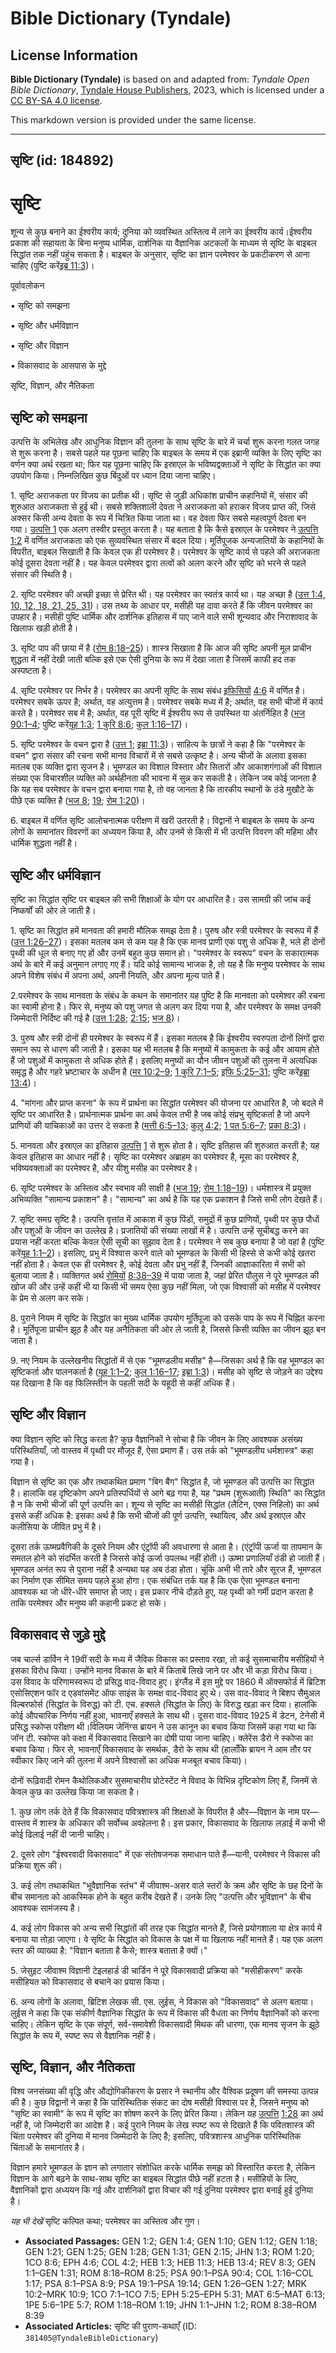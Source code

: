 # Bible Dictionary (Tyndale)

## License Information

**Bible Dictionary (Tyndale)** is based on and adapted from: _Tyndale Open Bible Dictionary_, [Tyndale House Publishers](https://tyndaleopenresources.com/), 2023, which is licensed under a [CC BY-SA 4.0 license](https://creativecommons.org/licenses/by-sa/4.0/legalcode.en).

This markdown version is provided under the same license.



--------------------------------

## सृष्टि (id: 184892)

सृष्टि
======

शून्य से कुछ बनाने का ईश्वरीय कार्य; दुनिया को व्यवस्थित अस्तित्व में लाने का ईश्वरीय कार्य।ईश्वरीय प्रकाश की सहायता के बिना मनुष्य धार्मिक, दार्शनिक या वैज्ञानिक अटकलों के माध्यम से सृष्टि के बाइबल सिद्धांत तक नहीं पहुंच सकता है। बाइबल के अनुसार, सृष्टि का ज्ञान परमेश्वर के प्रकटीकरण से आना चाहिए (पुष्टि करें[इब्र 11:3](https://ref.ly/Heb11:3))।

पूर्वावलोकन

• सृष्टि को समझना

• सृष्टि और धर्मविज्ञान

• सृष्टि और विज्ञान

• विकासवाद के आसपास के मुद्दे

सृष्टि, विज्ञान, और नैतिकता

सृष्टि को समझना
---------------

उत्पत्ति के अभिलेख और आधुनिक विज्ञान की तुलना के साथ सृष्टि के बारे में चर्चा शुरू करना गलत जगह से शुरू करना है। सबसे पहले यह पूछना चाहिए कि बाइबल के समय में एक इब्रानी व्यक्ति के लिए सृष्टि का वर्णन क्या अर्थ रखता था; फिर यह पूछना चाहिए कि इस्राएल के भविष्यद्वक्ताओं ने सृष्टि के सिद्धांत का क्या उपयोग किया। निम्नलिखित कुछ बिंदुओं पर ध्यान दिया जाना चाहिए।

1\. सृष्टि अराजकता पर विजय का प्रतीक थी। सृष्टि से जुड़ी अधिकांश प्राचीन कहानियों में, संसार की शुरुआत अराजकता से हुई थी। सबसे शक्तिशाली देवता ने अराजकता को हराकर विजय प्राप्त की, जिसे अक्सर किसी अन्य देवता के रूप में चित्रित किया जाता था। वह देवता फिर सबसे महत्वपूर्ण देवता बन गया। [उत्पत्ति 1](https://ref.ly/Gen1:1-Gen1:31) एक अलग तस्वीर प्रस्तुत करता है। यह बताता है कि कैसे इस्राएल के परमेश्वर ने [उत्पत्ति 1:2](https://ref.ly/Gen1:2) में वर्णित अराजकता को एक सुव्यवस्थित संसार में बदल दिया। मूर्तिपूजक अन्यजातियों के कहानियों के विपरीत, बाइबल सिखाती है कि केवल एक ही परमेश्वर है। परमेश्वर के सृष्टि कार्य से पहले की अराजकता कोई दूसरा देवता नहीं है। यह केवल परमेश्वर द्वारा तत्वों को अलग करने और सृष्टि को भरने से पहले संसार की स्थिति है।

2\. सृष्टि परमेश्वर की अच्छी इच्छा से प्रेरित थी। यह परमेश्वर का स्वतंत्र कार्य था। यह अच्छा है ([उत्त 1:4, 10, 12, 18, 21, 25, 31](https://ref.ly/Gen1:4))। उस तथ्य के आधार पर, मसीही यह दावा करते हैं कि जीवन परमेश्वर का उपहार है। मसीही पुष्टि धार्मिक और दार्शनिक इतिहास में पाए जाने वाले सभी शून्यवाद और निराशावाद के खिलाफ खड़ी होती है।

3\. सृष्टि पाप की छाया में है ([रोम 8:18–25](https://ref.ly/Rom8:18-Rom8:25))। शास्त्र सिखाता है कि आज की सृष्टि अपनी मूल प्राचीन शुद्धता में नहीं देखी जाती बल्कि इसे एक ऐसी दुनिया के रूप में देखा जाता है जिसमें काफी हद तक अस्पष्टता है।

4\. सृष्टि परमेश्वर पर निर्भर है। परमेश्वर का अपनी सृष्टि के साथ संबंध [इफिसियों](https://ref.ly/Eph4:6) [4:6](https://ref.ly/Eph4:6) में वर्णित है। परमेश्वर सबके ऊपर है; अर्थात, वह अत्युत्तम है। परमेश्वर सबके मध्य में है; अर्थात, वह सभी चीजों में कार्य करते है। परमेश्वर सब में है; अर्थात, वह पूरी सृष्टि में ईश्वरीय रूप से उपस्थित या अंतर्निहित है ([भज 90:1–4](https://ref.ly/Ps90:1-Ps90:4); पुष्टि करें[यूह 1:3](https://ref.ly/John1:3); [1 कुरि 8:6](https://ref.ly/1Cor8:6); [कुल 1:16–17](https://ref.ly/Col1:16-Col1:17))।

5\. सृष्टि परमेश्वर के वचन द्वारा है ([उत्त 1](https://ref.ly/Gen1:1-Gen1:31); [इब्रा 11:3](https://ref.ly/Heb11:3))। साहित्य के छात्रों ने कहा है कि "परमेश्वर के वचन" द्वारा संसार की रचना सभी मानव विचारों में से सबसे उत्कृष्ट है। अन्य चीजों के अलावा इसका मतलब एक व्यक्ति द्वारा सृजन है। भूमण्डल का विशाल विस्तार और सितारों और आकाशगंगाओं की विशाल संख्या एक विचारशील व्यक्ति को अर्थहीनता की भावना में सुन्न कर सकती है। लेकिन जब कोई जानता है कि यह सब परमेश्वर के वचन द्वारा बनाया गया है, तो वह जानता है कि तारकीय स्थानों के ठंडे मुखौटे के पीछे एक व्यक्ति है ([भज 8](https://ref.ly/Ps8:1-Ps8:9); [19](https://ref.ly/Ps19:1-Ps19:14); [रोम 1:20](https://ref.ly/Rom1:20))।

6\. बाइबल में वर्णित सृष्टि आलोचनात्मक परीक्षण में खरी उतरती है। विद्वानों ने बाइबल के समय के अन्य लोगों के समानांतर विवरणों का अध्ययन किया है, और उनमें से किसी में भी उत्पत्ति विवरण की महिमा और धार्मिक शुद्धता नहीं है।

सृष्टि और धर्मविज्ञान
---------------------

सृष्टि का सिद्धांत सृष्टि पर बाइबल की सभी शिक्षाओं के योग पर आधारित है। उस सामग्री की जांच कई निष्कर्षों की ओर ले जाती है।

1\. सृष्टि का सिद्धांत हमें मानवता की हमारी मौलिक समझ देता है। पुरुष और स्त्री परमेश्वर के स्वरूप में हैं ([उत्त 1:26–27](https://ref.ly/Gen1:26-Gen1:27))। इसका मतलब कम से कम यह है कि एक मानव प्राणी एक पशु से अधिक है, भले ही दोनों पृथ्वी की धूल से बनाए गए हों और उनमें बहुत कुछ समान हो। "परमेश्वर के स्वरूप" वचन के सकारात्मक अर्थ के बारे में कई अनुमान लगाए गए हैं। यदि कोई सामान्य भाजक है, तो यह है कि मनुष्य परमेश्वर के साथ अपने विशेष संबंध में अपना अर्थ, अपनी नियति, और अपना मूल्य पाते हैं।

2\.परमेश्वर के साथ मानवता के संबंध के कथन के समानांतर यह पुष्टि है कि मानवता को परमेश्वर की रचना का स्वामी होना है। फिर से, मनुष्य को पशु जगत से अलग कर दिया गया है, और परमेश्वर के समक्ष उनकी जिम्मेदारी निर्दिष्ट की गई है ([उत्त 1:28](https://ref.ly/Gen1:28); [2:15](https://ref.ly/Gen2:15); [भज 8](https://ref.ly/Ps8:1-Ps8:9))।

3\. पुरुष और स्त्री दोनों ही परमेश्वर के स्वरूप में हैं। इसका मतलब है कि ईश्वरीय स्वरुपता दोनों लिंगों द्वारा समान रूप से धारण की जाती है। इसका यह भी मतलब है कि मनुष्यों में कामुकता के कई और आयाम होते हैं जो पशुओं में कामुकता से अधिक होते हैं। इसलिए मनुष्यों का यौन जीवन पशुओं की तुलना में अत्यधिक समृद्ध है और गहरे भ्रष्टाचार के अधीन है ([मर 10:2–9](https://ref.ly/Mark10:2-Mark10:9); [1 कुरि 7:1–5](https://ref.ly/1Cor7:1-1Cor7:5); [इफि 5:25–31](https://ref.ly/Eph5:25-Eph5:31); पुष्टि करें[इब्रा 13:4](https://ref.ly/Heb13:4))।

4\. "मांगना और प्राप्त करना" के रूप में प्रार्थना का सिद्धांत परमेश्वर की योजना पर आधारित है, जो बदले में सृष्टि पर आधारित है। प्रार्थनात्मक प्रार्थना का अर्थ केवल तभी है जब कोई संप्रभु सृष्टिकर्ता है जो अपने प्राणियों की याचिकाओं का उत्तर दे सकता है ([मत्ती 6:5–13](https://ref.ly/Matt6:5-Matt6:13); [कुलु 4:2](https://ref.ly/Col4:2); [1 पत 5:6–7](https://ref.ly/1Pet5:6-1Pet5:7); [प्रका 8:3](https://ref.ly/Rev8:3))।

5\. मानवता और इस्राएल का इतिहास [उत्पत्ति](https://ref.ly/Gen1:1-Gen1:31) [1](https://ref.ly/Gen1:1-Gen1:31) से शुरू होता है। सृष्टि इतिहास की शुरुआत करती है; यह केवल इतिहास का आधार नहीं है। सृष्टि का परमेश्वर अब्राहम का परमेश्वर है, मूसा का परमेश्वर है, भविष्यवक्ताओं का परमेश्वर है, और यीशु मसीह का परमेश्वर है।

6\. सृष्टि परमेश्वर के अस्तित्व और स्वभाव की साक्षी है ([भज 19](https://ref.ly/Ps19:1-Ps19:14); [रोम 1:18–19](https://ref.ly/Rom1:18-Rom1:19))। धर्मशास्त्र में प्रयुक्त अभिव्यक्ति "सामान्य प्रकाशन" है। "सामान्य" का अर्थ है कि यह एक प्रकाशन है जिसे सभी लोग देखते हैं।

7\. सृष्टि समग्र सृष्टि है। उत्पत्ति वृत्तांत में आकाश में कुछ पिंडों, समुद्रों में कुछ प्राणियों, पृथ्वी पर कुछ पौधों और पशुओं के जीवन का उल्लेख है। प्रजातियों की संख्या लाखों में है। उत्पत्ति उन्हें सूचीबद्ध करने का प्रयास नहीं करता बल्कि केवल ऐसी सूची का सुझाव देता है। परमेश्वर ने सब कुछ बनाया है जो वहां है (पुष्टि करें[यूह 1:1–2](https://ref.ly/John1:1-John1:2))। इसलिए, प्रभु में विश्वास करने वाले को भूमण्डल के किसी भी हिस्से से कभी कोई खतरा नहीं होता है। केवल एक ही परमेश्वर है, कोई देवता और प्रभु नहीं हैं, जिनकी आज्ञाकारिता में सभी को बुलाया जाता है। व्यक्तिगत अर्थ [रोमियों](https://ref.ly/Rom8:38-Rom8:39)  [8:38–39](https://ref.ly/Rom8:38-Rom8:39) में पाया जाता है, जहां प्रेरित पौलुस ने पूरे भूमण्डल की खोज की और उन्हें कहीं भी या किसी भी समय ऐसा कुछ नहीं मिला, जो एक विश्वासी को मसीह में परमेश्वर के प्रेम से अलग कर सके।

8\. पुराने नियम में सृष्टि के सिद्धांत का मुख्य धार्मिक उपयोग मूर्तिपूजा को उसके पाप के रूप में चिह्नित करना है। मूर्तिपूजा प्राचीन झूठ है और यह अनैतिकता की ओर ले जाती है, जिससे किसी व्यक्ति का जीवन झूठ बन जाता है।

9\. नए नियम के उल्लेखनीय सिद्धांतों में से एक "भूमण्डलीय मसीह" है—जिसका अर्थ है कि वह भूमण्डल का सृष्टिकर्ता और पालनकर्ता है ([यूह 1:1–2](https://ref.ly/John1:1-John1:2); [कुल 1:16–17](https://ref.ly/Col1:16-Col1:17); [इब्रा 1:3](https://ref.ly/Heb1:3))। मसीह को सृष्टि से जोड़ने का उद्देश्य यह दिखाना है कि वह फिलिस्तीन के पहली सदी के यहूदी से कहीं अधिक हैं।

सृष्टि और विज्ञान
-----------------

क्या विज्ञान सृष्टि को सिद्ध करता है? कुछ वैज्ञानिकों ने सोचा है कि जीवन के लिए आवश्यक असंख्य परिस्थितियाँ, जो वास्तव में पृथ्वी पर मौजूद हैं, ऐसा प्रमाण हैं। उस तर्क को "भूमण्डलीय धर्मशास्त्र" कहा गया है।

विज्ञान से सृष्टि का एक और तथाकथित प्रमाण "बिग बैंग" सिद्धांत है, जो भूमण्डल की उत्पत्ति का सिद्धांत है। हालांकि वह दृष्टिकोण अपने प्रतिस्पर्धियों से आगे बढ़ गया है, यह "प्रथम (शुरूआती) स्थिति" का सिद्धांत है न कि सभी चीजों की पूर्ण उत्पत्ति का। शून्य से सृष्टि का मसीही सिद्धांत (लैटिन, एक्स निहिलो) का अर्थ इससे कहीं अधिक है: इसका अर्थ है कि सभी चीजों की पूर्ण उत्पत्ति, स्थायित्व, और अर्थ इस्राएल और कलीसिया के जीवित प्रभु में है।

दूसरा तर्क ऊष्मप्रवैगिकी के दूसरे नियम और एंट्रॉपी की अवधारणा से आता है। (एंट्रॉपी ऊर्जा या तापमान के समतल होने को संदर्भित करती है जिससे कोई ऊर्जा उपलब्ध नहीं होती।) ऊष्मा प्रणालियाँ ठंडी हो जाती हैं। भूमण्डल अनंत रूप से पुराना नहीं है अन्यथा यह अब ठंडा होता। चूंकि अभी भी तारे और सूरज हैं, भूमण्डल का निर्माण एक सीमित समय पहले हुआ होगा। एक संबंधित तर्क यह है कि एक ऐसा भूमण्डल बनाना आवश्यक था जो धीरे\-धीरे समाप्त हो जाए। इस प्रकार नीचे दौड़ते हुए, यह पृथ्वी को गर्मी प्रदान करता है ताकि परमेश्वर और मनुष्य की कहानी प्रकट हो सके।

विकासवाद से जुड़े मुद्दे
-----------------------

जब चार्ल्स डार्विन ने 19वीं सदी के मध्य में जैविक विकास का प्रस्ताव रखा, तो कई सुसमाचारीय मसीहियों ने इसका विरोध किया। उन्होंने मानव विकास के बारे में किताबें लिखे जाने पर और भी कड़ा विरोध किया। उस विवाद के परिणामस्वरूप दो प्रसिद्ध वाद\-विवाद हुए। इंग्लैंड में इस मुद्दे पर 1860 में ऑक्सफोर्ड में ब्रिटिश एसोसिएशन फॉर द एडवांसमेंट ऑफ साइंस के समक्ष वाद\-विवाद हुए थे। उस वाद\-विवाद ने बिशप सैमुअल विल्बरफोर्स (सिद्धांत के विरुद्ध) को टी. एच. हक्सले (सिद्धांत के लिए) के विरुद्ध खड़ा कर दिया। हालांकि कोई औपचारिक निर्णय नहीं हुआ, भावनाएँ हक्सले के साथ थी। दूसरा वाद\-विवाद 1925 में डेटन, टेनेसी में प्रसिद्ध स्कोप्स परीक्षण थी।विलियम जेनिंग्स ब्रायन ने उस कानून का बचाव किया जिसमें कहा गया था कि जॉन टी. स्कोप्स को कक्षा में विकासवाद सिखाने का दोषी पाया जाना चाहिए। क्लेरेंस डैरो ने स्कोप्स का बचाव किया। फिर से, भावनाएँ विकासवाद के समर्थक, डैरो के साथ थी (हालाँकि ब्रायन ने आम तौर पर स्वीकार किए जाने की तुलना में अपने विश्वासों का अधिक मजबूत बचाव किया)।

दोनों रूढ़िवादी रोमन कैथोलिकऔर सुसमाचारीय प्रोटेस्टेंट ने विवाद के विभिन्न दृष्टिकोण लिए हैं, जिनमें से केवल कुछ का उल्लेख किया जा सकता है।

1\. कुछ लोग तर्क देते हैं कि विकासवाद पवित्रशास्त्र की शिक्षाओं के विपरीत है और—विज्ञान के नाम पर—वास्तव में शास्त्र के अधिकार की सर्वोच्च अवहेलना है। इस प्रकार, विकासवाद के खिलाफ लड़ाई में कभी भी कोई ढिलाई नहीं दी जानी चाहिए।

2\. दूसरे लोग "ईश्वरवादी विकासवाद" में एक संतोषजनक समाधान पाते हैं—यानी, परमेश्वर ने विकास की प्रक्रिया शुरू की।

3\. कई लोग तथाकथित "भूवैज्ञानिक स्तंभ" में जीवाश्म\-असर वाले स्तरों के क्रम और सृष्टि के छह दिनों के बीच समानता को आकस्मिक होने के बहुत करीब देखते हैं। उनके लिए "उत्पत्ति और भूविज्ञान" के बीच आवश्यक सामंजस्य है।

4\. कई लोग विकास को अन्य सभी सिद्धांतों की तरह एक सिद्धांत मानते हैं, जिसे प्रयोगशाला या क्षेत्र कार्य में बनाया या तोड़ा जाएगा। वे सृष्टि के सिद्धांत को विकास के पक्ष में या खिलाफ नहीं मानते हैं। यह एक अलग स्तर की व्याख्या है: "विज्ञान बताता है कैसे; शास्त्र बताता है क्यों।"

5\. जेसुइट जीवाश्म विज्ञानी टेइलहार्ड डी चार्डिन ने पूरे विकासवादी प्रक्रिया को "मसीहीकरण" करके मसीहियत को विकासवाद से बचाने का प्रयास किया।

6\. अन्य लोगों के अलावा, ब्रिटिश लेखक सी. एस. लुईस, ने विकास को "विकासवाद" से अलग बताया। लुईस ने कहा कि एक संकीर्ण वैज्ञानिक सिद्धांत के रूप में विकास की वैधता का निर्णय वैज्ञानिकों को करना चाहिए। लेकिन सृष्टि के एक संपूर्ण, सर्व\-समावेशी विकासवादी मिथक की धारणा, एक मानव सृजन के झूठे सिद्धांत के रूप में, स्पष्ट रूप से वैज्ञानिक नहीं है।

सृष्टि, विज्ञान, और नैतिकता
---------------------------

विश्व जनसंख्या की वृद्धि और औद्योगिकीकरण के प्रसार ने स्थानीय और वैश्विक प्रदूषण की समस्या उत्पन्न की है। कुछ विद्वानों ने कहा है कि पारिस्थितिक संकट का दोष मसीही विश्वास पर है, जिसने मनुष्य को "सृष्टि का स्वामी" के रूप में सृष्टि का शोषण करने के लिए प्रेरित किया। लेकिन यह [उत्पत्ति](https://ref.ly/Gen1:28) [1:28](https://ref.ly/Gen1:28) का अर्थ नहीं है, जो जिम्मेदारी का आदेश है। कई पुराने नियम के लेख स्पष्ट रूप से दिखाते हैं कि पवितशास्त्र की चिंता परमेश्वर की दुनिया में मानव जिम्मेदारी के लिए है; इसलिए, पवित्रशास्त्र आधुनिक पारिस्थितिक चिंताओं के समानांतर है।

विज्ञान हमारे भूमण्डल के ज्ञान को लगातार संशोधित करके धार्मिक समझ को विस्तारित करता है, लेकिन विज्ञान के आगे बढ़ने के साथ\-साथ सृष्टि का बाइबल सिद्धांत पीछे नहीं हटता है। मसीहियों के लिए, वैज्ञानिकों द्वारा अध्ययन कि गई और दार्शनिकों द्वारा विचार की गई दुनिया परमेश्वर द्वारा बनाई हुई दुनिया है।

*यह भी देखें* सृष्टि कल्पित कथा; परमेश्वर का अस्तित्व और गुण।

* **Associated Passages:** GEN 1:2; GEN 1:4; GEN 1:10; GEN 1:12; GEN 1:18; GEN 1:21; GEN 1:25; GEN 1:28; GEN 1:31; GEN 2:15; JHN 1:3; ROM 1:20; 1CO 8:6; EPH 4:6; COL 4:2; HEB 1:3; HEB 11:3; HEB 13:4; REV 8:3; GEN 1:1–GEN 1:31; ROM 8:18–ROM 8:25; PSA 90:1–PSA 90:4; COL 1:16–COL 1:17; PSA 8:1–PSA 8:9; PSA 19:1–PSA 19:14; GEN 1:26–GEN 1:27; MRK 10:2–MRK 10:9; 1CO 7:1–1CO 7:5; EPH 5:25–EPH 5:31; MAT 6:5–MAT 6:13; 1PE 5:6–1PE 5:7; ROM 1:18–ROM 1:19; JHN 1:1–JHN 1:2; ROM 8:38–ROM 8:39
* **Associated Articles:** सृष्टि की पुराण-कथाएँ (ID: `381405@TyndaleBibleDictionary`)

